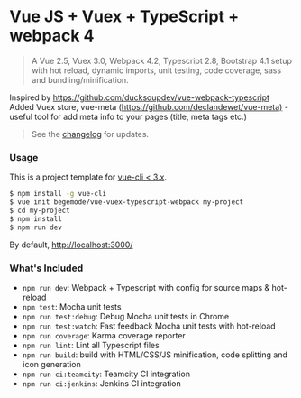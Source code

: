 # Vue JS + Vuex + TypeScript + webpack 4

> A Vue 2.5, Vuex 3.0, Webpack 4.2, Typescript 2.8, Bootstrap 4.1 setup with hot reload, dynamic imports, unit testing,
code coverage, sass and bundling/minification.

Inspired by <https://github.com/ducksoupdev/vue-webpack-typescript>
Added Vuex store, vue-meta (<https://github.com/declandewet/vue-meta)> - useful tool
for add meta info to your pages (title, meta tags etc.)

> See the [changelog](CHANGELOG.md) for updates.

### Usage

This is a project template for [vue-cli < 3.x](https://github.com/vuejs/vue-cli).

``` bash
$ npm install -g vue-cli
$ vue init begemode/vue-vuex-typescript-webpack my-project
$ cd my-project
$ npm install
$ npm run dev
```
By default, <http://localhost:3000/>

### What's Included

- `npm run dev`: Webpack + Typescript with config for source maps & hot-reload
- `npm test`: Mocha unit tests
- `npm run test:debug`: Debug Mocha unit tests in Chrome
- `npm run test:watch`: Fast feedback Mocha unit tests with hot-reload
- `npm run coverage`: Karma coverage reporter
- `npm run lint`: Lint all Typescript files
- `npm run build`: build with HTML/CSS/JS minification, code splitting and icon generation
- `npm run ci:teamcity`: Teamcity CI integration
- `npm run ci:jenkins`: Jenkins CI integration
